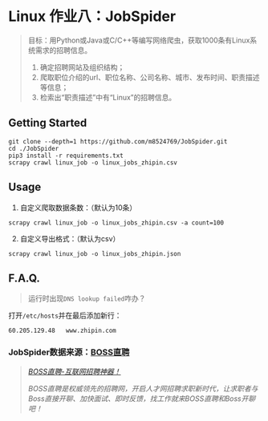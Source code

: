 # Linux 作业八：JobSpider

> 目标：用Python或Java或C/C++等编写网络爬虫，获取1000条有Linux系统需求的招聘信息。
> 1. 确定招聘网站及组织结构；
> 2. 爬取职位介绍的url、职位名称、公司名称、城市、发布时间、职责描述等信息；
> 3. 检索出“职责描述”中有“Linux”的招聘信息。

## Getting Started

```shell
git clone --depth=1 https://github.com/m8524769/JobSpider.git
cd ./JobSpider
pip3 install -r requirements.txt
scrapy crawl linux_job -o linux_jobs_zhipin.csv
```

## Usage

1.  自定义爬取数据条数：（默认为10条）

```shell
scrapy crawl linux_job -o linux_jobs_zhipin.csv -a count=100
```

2.  自定义导出格式：（默认为csv）

```shell
scrapy crawl linux_job -o linux_jobs_zhipin.json
```

## F.A.Q.

> 运行时出现`DNS lookup failed`咋办？

打开`/etc/hosts`并在最后添加新行：
```
60.205.129.48   www.zhipin.com
```

### JobSpider数据来源：[BOSS直聘](https://www.zhipin.com)

> _[BOSS直聘-互联网招聘神器！](https://www.zhipin.com)_
>
> _BOSS直聘是权威领先的招聘网，开启人才网招聘求职新时代，让求职者与Boss直接开聊、加快面试、即时反馈，找工作就来BOSS直聘和Boss开聊吧！_
